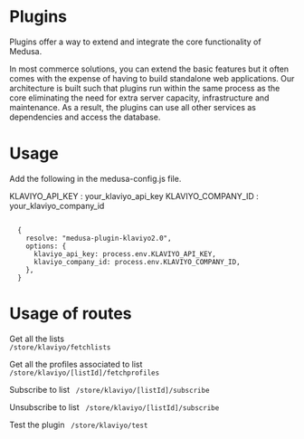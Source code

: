# Plugins

Plugins offer a way to extend and integrate the core functionality of Medusa.

In most commerce solutions, you can extend the basic features but it often comes with the expense of having to build standalone web applications. Our architecture is built such that plugins run within the same process as the core eliminating the need for extra server capacity, infrastructure and maintenance. As a result, the plugins can use all other services as dependencies and access the database.

<h1>Usage</h1>
<p>Add the following in the medusa-config.js file. </p>

KLAVIYO_API_KEY : your_klaviyo_api_key
KLAVIYO_COMPANY_ID : your_klaviyo_company_id

<code>
  {
    resolve: "medusa-plugin-klaviyo2.0",
    options: {
      klaviyo_api_key: process.env.KLAVIYO_API_KEY,
      klaviyo_company_id: process.env.KLAVIYO_COMPANY_ID,
    },
  }
</code>


<h1>Usage of routes</h1>
Get all the lists
<code>
/store/klaviyo/fetchlists
</code>

Get all the profiles associated to list
<code>
/store/klaviyo/[listId]/fetchprofiles
</code>

Subscribe to list
<code>
/store/klaviyo/[listId]/subscribe
</code>

Unsubscribe to list
<code>
/store/klaviyo/[listId]/subscribe
</code>

Test the plugin
<code>
/store/klaviyo/test
</code>